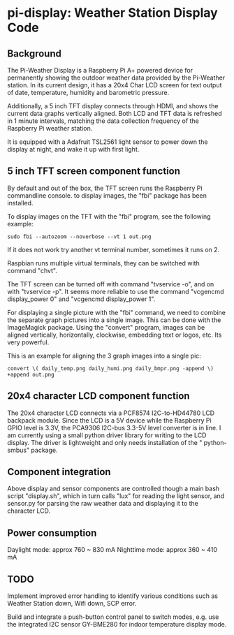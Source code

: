 # pi-display: Weather Station Display Code

## Background

The Pi-Weather Display is a Raspberry Pi A+ powered device for
permanently showing the outdoor weather data provided by the
Pi-Weather station. In its current design, it has a 20x4 Char
LCD screen for text output of date, temperature, humidity and
barometric pressure.

Additionally, a 5 inch TFT display connects through HDMI, and
shows the current data graphs vertically aligned. Both LCD and
TFT data is refreshed in 1 minute intervals, matching the data
collection frequency of the Raspberry Pi weather station.

It is equipped with a Adafruit TSL2561 light sensor to power
down the display at night, and wake it up with first light.

## 5 inch TFT screen component function

By default and out of the box, the TFT screen runs the Raspberry 
Pi commandline console. to display images, the "fbi" package has
been installed.

To display images on the TFT with the "fbi" program, see the
following example:

```sudo fbi --autozoom --noverbose --vt 1 out.png```

If it does not work try another vt terminal number, sometimes it
runs on 2. 

Raspbian runs multiple virtual terminals, they can be switched with
command "chvt".

The TFT screen can be turned off with command "tvservice -o", and
on with "tvservice -p". It seems more reliable to use the command 
"vcgencmd display_power 0" and "vcgencmd display_power 1".

For displaying a single picture with the "fbi" command, we need
to combine the separate graph pictures into a single image. This
can be done with the ImageMagick package. Using the "convert"
program, images can be aligned vertically, horizontally, clockwise,
embedding text or logos, etc. Its very powerful.

This is an example for aligning the 3 graph images into a single pic:

```convert \( daily_temp.png daily_humi.png daily_bmpr.png -append \) +append out.png```

## 20x4 character LCD component function

The 20x4 character LCD connects via a PCF8574 I2C-to-HD44780 LCD 
backpack module. Since the LCD is a 5V device while the Raspberry Pi
GPIO level is 3.3V, the PCA9306 I2C-bus 3.3-5V level converter
is in line. I am currently using a small python driver library for
writing to the LCD display. The driver is lightweight and only needs
installation of the " python-smbus" package.

## Component integration

Above display and sensor components are controlled though a main bash
script "display.sh", which in turn calls "lux" for reading the light
sensor, and sensor.py for parsing the raw weather data and displaying
it to the character LCD. 

## Power consumption

Daylight mode:	approx 760 ~ 830 mA
Nighttime mode: approx 360 ~ 410 mA

## TODO

Implement improved error handling to identify various conditions
such as Weather Station down, Wifi down, SCP error.

Build and integrate a push-button control panel to switch modes,
e.g. use the integrated I2C sensor GY-BME280 for indoor temperature
display mode.
